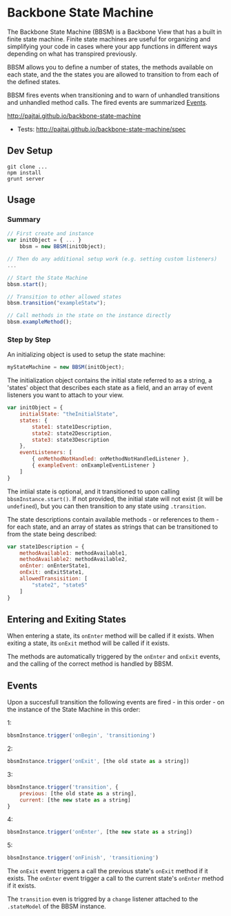 # Backbone State Machine

The Backbone State Machine (BBSM) is a Backbone View that has a built in finite state machine.
Finite state machines are useful for organizing and simplifying your code in cases where
your app functions in different ways depending on what has transpired previously.

BBSM allows you to define a number of states, the methods available on each state, and the
the states you are allowed to transition to from each of the defined states.

BBSM fires events when transitioning and to warn of unhandled transitions and unhandled
method calls. The fired events are summarized [Events](#events).

http://pajtai.github.io/backbone-state-machine

* Tests:
http://pajtai.github.io/backbone-state-machine/spec

## Dev Setup

```
git clone ...
npm install
grunt server
```

## Usage

### Summary

```javascript
// First create and instance
var initObject = { ... }
    bbsm = new BBSM(initObject);

// Then do any additional setup work (e.g. setting custom listeners)
...

// Start the State Machine
bbsm.start();

// Transition to other allowed states
bbsm.transition("exampleStatw");

// Call methods in the state on the instance directly
bbsm.exampleMethod();
```

### Step by Step

An initializing object is used to setup the state machine:

```javascript
myStateMachine = new BBSM(initObject);
```

The initialization object contains the initial state referred to as a string, a 'states' object
that describes each state as a field, and an array of event listeners you want to attach to your view.

```javascript
var initObject = {
    initialState: "theInitialState",
    states: {
        state1: state1Description,
        state2: state2Description,
        state3: state3Description
    },
    eventListeners: [
        { onMethodNotHandled: onMethodNotHandledListener },
        { exampleEvent: onExampleEventListener }
    ]
}
```

The intiial state is optional, and it transitioned to upon calling `bbsmInstance.start()`.
If not provided, the initial state will not exist (it will be `undefined`), but you can
then transition to any state using `.transition`.

The state descriptions contain available methods - or references to them -
for each state, and an array of states as strings that can be transitioned to from the state being
described:

```javascript
var state1Description = {
    methodAvailable1: methodAvailable1,
    methodAvailable2: methodAvailable2,
    onEnter: onEnterState1,
    onExit: onExitState1,
    allowedTransisition: [
        "state2", "state5"
    ]
}
```

## Entering and Exiting States

When entering a state, its `onEnter` method will be called if it exists. When exiting a
state, its `onExit` method will be called if it exists.

The methods are automatically triggered by the `onEnter` and `onExit` events, and the
calling of the correct method is handled by BBSM.

## Events

Upon a succesfull transition the following events are fired - in this order - on the instance of the State
Machine in this order:

1:
```javascript
bbsmInstance.trigger('onBegin', 'transitioning')
```
2:
```javascript
bbsmInstance.trigger('onExit', [the old state as a string])
```
3:
```javascript
bbsmInstance.trigger('transition', {
    previous: [the old state as a string],
    current: [the new state as a string]
}
```
4:
```javascript
bbsmInstance.trigger('onEnter', [the new state as a string])
```
5:
```javascript
bbsmInstance.trigger('onFinish', 'transitioning')
```

The `onExit` event triggers a call the previous state's `onExit` method if it
exists. The `onEnter` event trigger a call to the current state's `onEnter` method if
it exists.

The `transition` even is triggred by a `change` listener attached to the `.stateModel`
of the BBSM instance.
